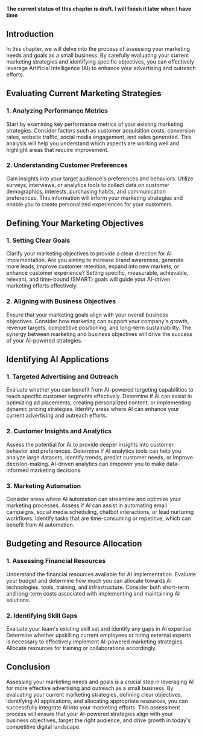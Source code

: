 **The current status of this chapter is draft. I will finish it later when I have time**

Introduction
------------

In this chapter, we will delve into the process of assessing your marketing needs and goals as a small business. By carefully evaluating your current marketing strategies and identifying specific objectives, you can effectively leverage Artificial Intelligence (AI) to enhance your advertising and outreach efforts.

Evaluating Current Marketing Strategies
---------------------------------------

### 1. Analyzing Performance Metrics

Start by examining key performance metrics of your existing marketing strategies. Consider factors such as customer acquisition costs, conversion rates, website traffic, social media engagement, and sales generated. This analysis will help you understand which aspects are working well and highlight areas that require improvement.

### 2. Understanding Customer Preferences

Gain insights into your target audience's preferences and behaviors. Utilize surveys, interviews, or analytics tools to collect data on customer demographics, interests, purchasing habits, and communication preferences. This information will inform your marketing strategies and enable you to create personalized experiences for your customers.

Defining Your Marketing Objectives
----------------------------------

### 1. Setting Clear Goals

Clarify your marketing objectives to provide a clear direction for AI implementation. Are you aiming to increase brand awareness, generate more leads, improve customer retention, expand into new markets, or enhance customer experience? Setting specific, measurable, achievable, relevant, and time-bound (SMART) goals will guide your AI-driven marketing efforts effectively.

### 2. Aligning with Business Objectives

Ensure that your marketing goals align with your overall business objectives. Consider how marketing can support your company's growth, revenue targets, competitive positioning, and long-term sustainability. The synergy between marketing and business objectives will drive the success of your AI-powered strategies.

Identifying AI Applications
---------------------------

### 1. Targeted Advertising and Outreach

Evaluate whether you can benefit from AI-powered targeting capabilities to reach specific customer segments effectively. Determine if AI can assist in optimizing ad placements, creating personalized content, or implementing dynamic pricing strategies. Identify areas where AI can enhance your current advertising and outreach efforts.

### 2. Customer Insights and Analytics

Assess the potential for AI to provide deeper insights into customer behavior and preferences. Determine if AI analytics tools can help you analyze large datasets, identify trends, predict customer needs, or improve decision-making. AI-driven analytics can empower you to make data-informed marketing decisions.

### 3. Marketing Automation

Consider areas where AI automation can streamline and optimize your marketing processes. Assess if AI can assist in automating email campaigns, social media scheduling, chatbot interactions, or lead nurturing workflows. Identify tasks that are time-consuming or repetitive, which can benefit from AI automation.

Budgeting and Resource Allocation
---------------------------------

### 1. Assessing Financial Resources

Understand the financial resources available for AI implementation. Evaluate your budget and determine how much you can allocate towards AI technologies, tools, training, and infrastructure. Consider both short-term and long-term costs associated with implementing and maintaining AI solutions.

### 2. Identifying Skill Gaps

Evaluate your team's existing skill set and identify any gaps in AI expertise. Determine whether upskilling current employees or hiring external experts is necessary to effectively implement AI-powered marketing strategies. Allocate resources for training or collaborations accordingly.

Conclusion
----------

Assessing your marketing needs and goals is a crucial step in leveraging AI for more effective advertising and outreach as a small business. By evaluating your current marketing strategies, defining clear objectives, identifying AI applications, and allocating appropriate resources, you can successfully integrate AI into your marketing efforts. This assessment process will ensure that your AI-powered strategies align with your business objectives, target the right audience, and drive growth in today's competitive digital landscape.
